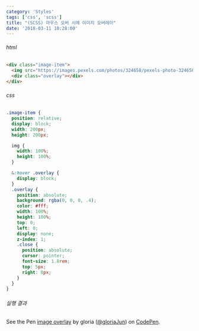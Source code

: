 ```yaml
---
category: 'Styles'
tags: ['css', 'scss']
title: "(SCSS) 마우스 오버 시에 이미지 오버레이"
date: '2018-03-11 10:28:00'
---
```


###### html
```html
<div class="image-item">
  <img src="https://images.pexels.com/photos/324658/pexels-photo-324658.jpeg">
  <div class="overlay"></div>
</div>
```

###### css
```scss
.image-item {
  position: relative;
  display: block;
  width: 200px;
  height: 200px;

  img {
    width: 100%;
    height: 100%;
  }

  &:hover .overlay {
    display: block;
  }
  .overlay {
    position: absolute;
    background: rgba(0, 0, 0, .4);
    color: #fff;
    width: 100%;
    height: 100%;
    top: 0;
    left: 0;
    display: none;
    z-index: 1;
    .close {
      position: absolute;
      cursor: pointer;
      font-size: 1.8rem;
      top: 5px;
      right: 8px;
    }
  }
}
```

###### 실행 결과
<p data-height="265" data-theme-id="0" data-slug-hash="vREoqL" data-default-tab="css,result" data-user="gloriaJun" data-embed-version="2" data-pen-title="image overlay" class="codepen">See the Pen <a href="https://codepen.io/gloriaJun/pen/vREoqL/">image overlay</a> by gloria (<a href="https://codepen.io/gloriaJun">@gloriaJun</a>) on <a href="https://codepen.io">CodePen</a>.</p>
<script async src="https://static.codepen.io/assets/embed/ei.js"></script>
